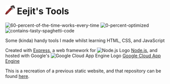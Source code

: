 # <img src="https://github.com/Eejit43/Eejit43.github.io/blob/main/favicons/icon.png?raw=true" alt="Eejit's Tools Logo (Wrench)" width="30"/> Eejit's Tools

![60-percent-of-the-time-works-every-time](https://forthebadge.com/images/badges/60-percent-of-the-time-works-every-time.svg)
![0-percent-optimized](https://forthebadge.com/images/badges/0-percent-optimized.svg)
![contains-tasty-spaghetti-code](https://forthebadge.com/images/badges/contains-tasty-spaghetti-code.svg)

Some (kinda) handy tools I made whilst learning HTML, CSS, and JavaScript

Created with [Express](https://expressjs.com), a web framework for <img src="https://cdn.freebiesupply.com/logos/large/2x/nodejs-icon-logo-png-transparent.png" alt="Node.js Logo" width="10"/> [Node.js](https://nodejs.org/en), and hosted with Google's <img src="https://diginomica.com/sites/default/files/images/2020-02/Google_Cloud_logo_col-700x563.png" alt="Google Cloud App Engine Logo" width="12"/> [Google Cloud App Engine](https://cloud.google.com/appengine)

This is a recreation of a previous static website, and that repository can be found [here](https://github.com/Eejit43/Eejit43.github.io).

